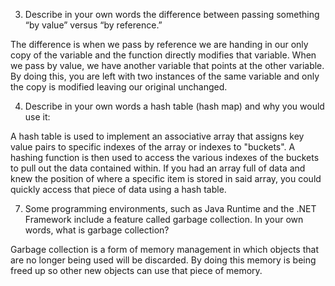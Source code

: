 3. Describe in your own words the difference between passing something “by value”
versus “by reference.”


The difference is when we pass by reference we are handing in our only copy
of the variable and the function directly modifies that variable. When
we pass by value, we have another variable that points at the other variable. By
doing this, you are left with two instances of the same variable and only the copy
is modified leaving our original unchanged.


4. Describe in your own words a hash table (hash map) and why you would use it:


A hash table is used to implement an associative array that assigns key value pairs
to specific indexes of the array or indexes to "buckets".  A hashing function is
then used to access the various indexes of the buckets to pull out the data
contained within.
If you had an array full of data and knew the position of where a specific item
is stored in said array, you could quickly access that piece of data using a
hash table.


7. Some programming environments, such as Java Runtime and the .NET Framework
include a feature called garbage collection. In your own words,
what is garbage collection?


Garbage collection is a form of memory management in which objects that are
no longer being used will be discarded.  By doing this memory is being freed up
so other new objects can use that piece of memory.
